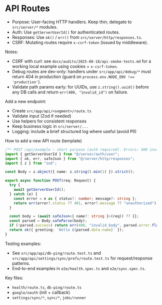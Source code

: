 # API Routes

- Purpose: User-facing HTTP handlers. Keep thin; delegate to `src/server/*` modules.
- Auth: Use `getServerUserId()` for authenticated routes.
- Responses: Use `ok()` / `err()` from `src/server/http/responses.ts`.
- CSRF: Mutating routes require `x-csrf-token` (issued by middleware).

Notes:

- CSRF with curl: see `docs/audits/2025-08-18/api-smoke-tests.md` for a working local example using cookies + `x-csrf-token`.
- Debug routes are dev-only: handlers under `src/app/api/debug/*` must return 404 in production (guard on `process.env.NODE_ENV !== 'production'`).
- Validate path params early: for UUIDs, use `z.string().uuid()` before any DB calls and return `err(400, "invalid_id")` on failure.

Add a new endpoint:

- Create `src/app/api/<segment>/route.ts`
- Validate input (Zod if needed)
- Use helpers for consistent responses
- Keep business logic in `src/server/...`
- Logging: include a brief structured log where useful (avoid PII)

How to add a new API route (template)

```ts
/** POST /api/example — short purpose (auth required). Errors: 400 invalid_body, 401 unauthorized */
import { getServerUserId } from "@/server/auth/user";
import { ok, err, safeJson } from "@/server/http/responses";
import { z } from "zod";

const Body = z.object({ name: z.string().min(1) }).strict();

export async function POST(req: Request) {
  try {
    await getServerUserId();
  } catch (e) {
    const error = e as { status?: number; message?: string };
    return err(error?.status ?? 401, error?.message ?? "unauthorized");
  }

  const body = (await safeJson<{ name?: string }>(req)) ?? {};
  const parsed = Body.safeParse(body);
  if (!parsed.success) return err(400, "invalid_body", parsed.error.flatten());
  return ok({ greeting: `Hello ${parsed.data.name}` });
}
```

Testing examples:

- See `src/app/api/db-ping/route.test.ts` and `src/app/api/settings/sync/prefs/route.test.ts` for request/response patterns.
- End-to-end examples in `e2e/health.spec.ts` and `e2e/sync.spec.ts`.

Key files:

- `health/route.ts`, `db-ping/route.ts`
- `google/oauth` (init + callback)
- `settings/sync/*`, `sync/*`, `jobs/runner`
